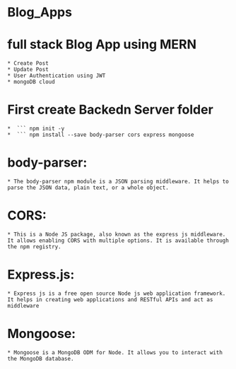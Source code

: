 # Blog_Apps

# full stack Blog App using MERN

    * Create Post
    * Update Post
    * User Authentication using JWT
    * mongoDB cloud

# First create Backedn Server folder

    *  ``` npm init -y
    *  ``` npm install --save body-parser cors express mongoose

# body-parser:

    * The body-parser npm module is a JSON parsing middleware. It helps to parse the JSON data, plain text, or a whole object.

# CORS:

    * This is a Node JS package, also known as the express js middleware. It allows enabling CORS with multiple options. It is available through the npm registry.

# Express.js:

    * Express js is a free open source Node js web application framework. It helps in creating web applications and RESTful APIs and act as middleware

# Mongoose:

    * Mongoose is a MongoDB ODM for Node. It allows you to interact with the MongoDB database.
